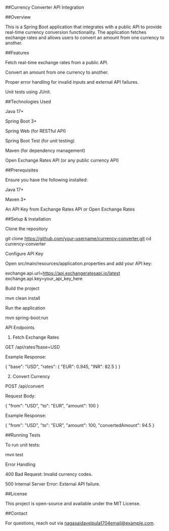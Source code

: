 ##Currency Converter API Integration

##Overview

This is a Spring Boot application that integrates with a public API to provide real-time currency conversion functionality. The application fetches exchange rates and allows users to convert an amount from one currency to another.

##Features

Fetch real-time exchange rates from a public API.

Convert an amount from one currency to another.

Proper error handling for invalid inputs and external API failures.

Unit tests using JUnit.

##Technologies Used

Java 17+

Spring Boot 3+

Spring Web (for RESTful API)

Spring Boot Test (for unit testing)

Maven (for dependency management)

Open Exchange Rates API (or any public currency API)

##Prerequisites

Ensure you have the following installed:

Java 17+

Maven 3+

An API Key from Exchange Rates API or Open Exchange Rates

##Setup & Installation

Clone the repository

git clone https://github.com/your-username/currency-converter.git
cd currency-converter

Configure API Key

Open src/main/resources/application.properties and add your API key:

exchange.api.url=https://api.exchangeratesapi.io/latest
exchange.api.key=your_api_key_here

Build the project

mvn clean install

Run the application

mvn spring-boot:run

API Endpoints

1. Fetch Exchange Rates

GET /api/rates?base=USD

Example Response:

{
  "base": "USD",
  "rates": {
    "EUR": 0.945,
    "INR": 82.5
  }
}

2. Convert Currency

POST /api/convert

Request Body:

{
  "from": "USD",
  "to": "EUR",
  "amount": 100
}

Example Response:

{
  "from": "USD",
  "to": "EUR",
  "amount": 100,
  "convertedAmount": 94.5
}

##Running Tests

To run unit tests:

mvn test

Error Handling

400 Bad Request: Invalid currency codes.

500 Internal Server Error: External API failure.

##License

This project is open-source and available under the MIT License.

##Contact

For questions, reach out via nagasaidavelpula1704email@example.com.

